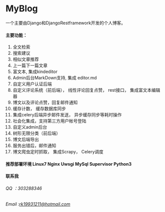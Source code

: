 # MyBlog
一个主要由Django和DjangoRestframework开发的个人博客。

#### 主要功能：
1. 全文检索
2. 搜索建议
3. 相似文章推荐
4. 上一篇下一篇文章
5. 富文本, 集成kindeditor
6. Admin后台MarkDown支持, 集成 editor.md
7. 自定义用户认证后端
8. 自定义评论系统（前后端）， 线性评论回复点赞， rest接口， 集成富文本编辑器
9. 博文以及评论点赞，回复邮件通知
10. 缓存计数， 缓存数据库同步
11. 集成celery后端异步邮件发送， 异步缓存同步等耗时操作
12. 社会化集成，支持第三方用户帐号登陆
13. 自定义admin后台
14. 树形无限分类（前后端）
15. 博文后端导出
16. 服务出错后，邮件通知
17. 博文爬虫定时抓取， 集成Scrapy， Celery调度

#### 推荐部署环境 Linux7 Nginx Uwsgi MySql Supervisor Python3

#### 联系我
###### QQ ：303288346
###### Email :rk19931211@hotmail.com